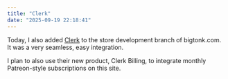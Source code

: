 ```yaml
---
title: "Clerk"
date: "2025-09-19 22:18:41"
---
```


Today, I also added <a href="https://clerk.com">Clerk</a> to the store development branch of bigtonk.com. It was a very seamless, easy integration.

I plan to also use their new product, Clerk Billing, to integrate monthly Patreon-style subscriptions on this site.
